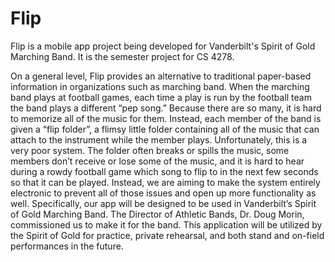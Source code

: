 # Flip
Flip is a mobile app project being developed for Vanderbilt's Spirit of Gold Marching Band. It is the semester project for CS 4278.

On a general level, Flip provides an alternative to traditional paper-based information in organizations such as marching band. When the marching band plays at football games, each time a play is run by the football team the band plays a different “pep song.” Because there are so many, it is hard to memorize all of the music for them. Instead, each member of the band is given a “flip folder”, a flimsy little folder containing all of the music that can attach to the instrument while the member plays. Unfortunately, this is a very poor system. The folder often breaks or spills the music, some members don’t receive or lose some of the music, and it is hard to hear during a rowdy football game which song to flip to in the next few seconds so that it can be played. Instead, we are aiming to make the system entirely electronic to prevent all of those issues and open up more functionality as well. Specifically, our app will be designed to be used in Vanderbilt’s Spirit of Gold Marching Band. The Director of Athletic Bands, Dr. Doug Morin, commissioned us to make it for the band. This application will be utilized by the Spirit of Gold for practice, private rehearsal, and both stand and on-field performances in the future.

